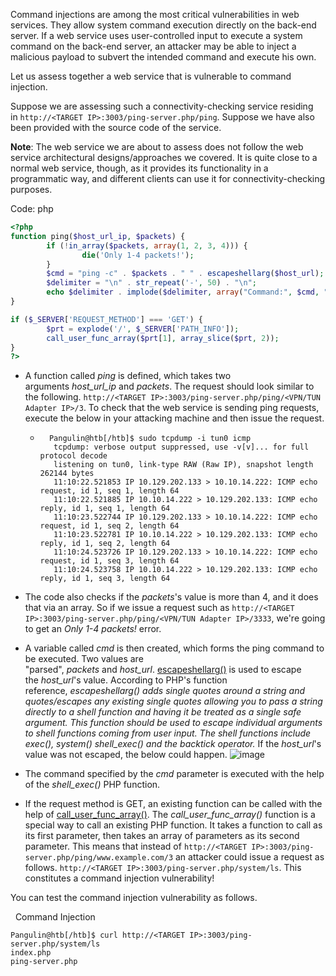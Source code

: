 Command injections are among the most critical vulnerabilities in web services. They allow system command execution directly on the back-end server. If a web service uses user-controlled input to execute a system command on the back-end server, an attacker may be able to inject a malicious payload to subvert the intended command and execute his own.

Let us assess together a web service that is vulnerable to command injection.


Suppose we are assessing such a connectivity-checking service residing in `http://<TARGET IP>:3003/ping-server.php/ping`. Suppose we have also been provided with the source code of the service.

**Note**: The web service we are about to assess does not follow the web service architectural designs/approaches we covered. It is quite close to a normal web service, though, as it provides its functionality in a programmatic way, and different clients can use it for connectivity-checking purposes.

Code: php

```php
<?php
function ping($host_url_ip, $packets) {
        if (!in_array($packets, array(1, 2, 3, 4))) {
                die('Only 1-4 packets!');
        }
        $cmd = "ping -c" . $packets . " " . escapeshellarg($host_url);
        $delimiter = "\n" . str_repeat('-', 50) . "\n";
        echo $delimiter . implode($delimiter, array("Command:", $cmd, "Returned:", shell_exec($cmd)));
}

if ($_SERVER['REQUEST_METHOD'] === 'GET') {
        $prt = explode('/', $_SERVER['PATH_INFO']);
        call_user_func_array($prt[1], array_slice($prt, 2));
}
?>
```

- A function called _ping_ is defined, which takes two arguments _host_url_ip_ and _packets_. The request should look similar to the following. `http://<TARGET IP>:3003/ping-server.php/ping/<VPN/TUN Adapter IP>/3`. To check that the web service is sending ping requests, execute the below in your attacking machine and then issue the request.
    - ```shell-session
        Pangulin@htb[/htb]$ sudo tcpdump -i tun0 icmp
         tcpdump: verbose output suppressed, use -v[v]... for full protocol decode
         listening on tun0, link-type RAW (Raw IP), snapshot length 262144 bytes
         11:10:22.521853 IP 10.129.202.133 > 10.10.14.222: ICMP echo request, id 1, seq 1, length 64
         11:10:22.521885 IP 10.10.14.222 > 10.129.202.133: ICMP echo reply, id 1, seq 1, length 64
         11:10:23.522744 IP 10.129.202.133 > 10.10.14.222: ICMP echo request, id 1, seq 2, length 64
         11:10:23.522781 IP 10.10.14.222 > 10.129.202.133: ICMP echo reply, id 1, seq 2, length 64
         11:10:24.523726 IP 10.129.202.133 > 10.10.14.222: ICMP echo request, id 1, seq 3, length 64
         11:10:24.523758 IP 10.10.14.222 > 10.129.202.133: ICMP echo reply, id 1, seq 3, length 64
        ```
        
- The code also checks if the _packets_'s value is more than 4, and it does that via an array. So if we issue a request such as `http://<TARGET IP>:3003/ping-server.php/ping/<VPN/TUN Adapter IP>/3333`, we're going to get an _Only 1-4 packets!_ error.
- A variable called _cmd_ is then created, which forms the ping command to be executed. Two values are "parsed", _packets_ and _host_url_. [escapeshellarg()](https://www.php.net/manual/en/function.escapeshellarg.php) is used to escape the _host_url_'s value. According to PHP's function reference, _escapeshellarg() adds single quotes around a string and quotes/escapes any existing single quotes allowing you to pass a string directly to a shell function and having it be treated as a single safe argument. This function should be used to escape individual arguments to shell functions coming from user input. The shell functions include exec(), system() shell_exec() and the backtick operator._ If the _host_url_'s value was not escaped, the below could happen. ![image](https://academy.hackthebox.com/storage/modules/160/1.png)
- The command specified by the _cmd_ parameter is executed with the help of the _shell_exec()_ PHP function.
- If the request method is GET, an existing function can be called with the help of [call_user_func_array()](https://www.php.net/manual/en/function.call-user-func-array.php). The _call_user_func_array()_ function is a special way to call an existing PHP function. It takes a function to call as its first parameter, then takes an array of parameters as its second parameter. This means that instead of `http://<TARGET IP>:3003/ping-server.php/ping/www.example.com/3` an attacker could issue a request as follows. `http://<TARGET IP>:3003/ping-server.php/system/ls`. This constitutes a command injection vulnerability!

You can test the command injection vulnerability as follows.

  Command Injection

```shell-session
Pangulin@htb[/htb]$ curl http://<TARGET IP>:3003/ping-server.php/system/ls
index.php
ping-server.php
```